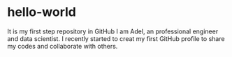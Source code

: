# hello-world
It is my first step repository in GitHub
I am Adel, an professional engineer and data scientist. I recently started to creat my first GitHub profile to share my codes and collaborate with others.
